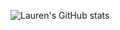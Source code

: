 ![Lauren's GitHub stats](https://github-readme-stats-git-masterrstaa-rickstaa.vercel.app/api?username=lzung&show_icons=true&theme=tokyonight)
